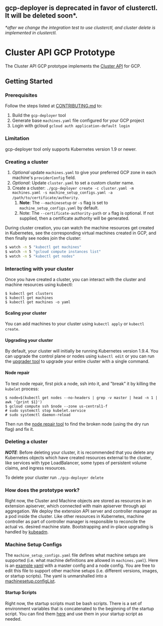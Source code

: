## gcp-deployer is deprecated in favor of clusterctl. It will be deleted soon*.

*\*after we change the integration test to use clusterctl, and cluster delete is implemented in clusterctl.* 

# Cluster API GCP Prototype

The Cluster API GCP prototype implements the [Cluster API](../README.md) for GCP.

## Getting Started

### Prerequisites

Follow the steps listed at [CONTRIBUTING.md](CONTRIBUTING.md) to:
1. Build the `gcp-deployer` tool
2. Generate base `machines.yaml` file configured for your GCP project
3. Login with gcloud `gcloud auth application-default login`

### Limitation

gcp-deployer tool only supports Kubernetes version 1.9 or newer.

### Creating a cluster

1. *Optional* update `machines.yaml` to give your preferred GCP zone in
each machine's `providerConfig` field.
1. *Optional*: Update `cluster.yaml` to set a custom cluster name.
1. Create a cluster: `./gcp-deployer create -c cluster.yaml -m machines.yaml -s machine_setup_configs.yaml -a /path/to/certificate/authority`.
    1. **Note**: The `--machinesetup` or `-s` flag is set to `machine_setup_configs.yaml` by default.
    1. Note: The `--certificate-authority-path` or `a` flag is optional. If not
       supplied, then a certificate authority will be generated.

During cluster creation, you can watch the machine resources get created in Kubernetes,
see the corresponding virtual machines created in GCP, and then finally see nodes
join the cluster:

```bash
$ watch -n 5 "kubectl get machines"
$ watch -n 5 "gcloud compute instances list"
$ watch -n 5 "kubectl get nodes"
```


### Interacting with your cluster

Once you have created a cluster, you can interact with the cluster and machine
resources using kubectl:

```
$ kubectl get clusters
$ kubectl get machines
$ kubectl get machines -o yaml
```

#### Scaling your cluster

You can add machines to your cluster using `kubectl apply` or `kubectl create`.

#### Upgrading your cluster

By default, your cluster will initially be running Kubernetes version 1.9.4. You
can upgrade the control plane or nodes using `kubectl edit` or you can run the
[upgrader tool](../tools/upgrader)
to upgrade your entire cluster with a single command.

#### Node repair

To test node repair, first pick a node, ssh into it, and "break" it by killing the `kubelet` process:

```
$ node=$(kubectl get nodes --no-headers | grep -v master | head -n 1 | awk '{print $1}')
$ gcloud compute ssh $node --zone us-central1-f
# sudo systemctl stop kubelet.service
# sudo systemctl daemon-reload
```

Then run the [node repair
tool]( ../tools/repair)
to find the broken node (using the dry run flag) and fix it.


### Deleting a cluster

***NOTE***: Before deleting your cluster, it is recommended that you delete any Kubernetes
objects which have created resources external to the cluster, like services with type LoadBalancer,
some types of persistent volume claims, and ingress resources.

To delete your cluster run `./gcp-deployer delete`


### How does the prototype work?

Right now, the Cluster and Machine objects are stored as resources in an extension apiserver, which
connected with main apiserver through api aggregation. We deploy the extension API server and
controller manager as a pod inside the cluster. Like other resources in Kubernetes, machine
controller as part of controller manager is responsible to reconcile the actual vs. desired machine
state. Bootstrapping and in-place upgrading is handled by
[kubeadm](https://kubernetes.io/docs/setup/independent/create-cluster-kubeadm/).

### Machine Setup Configs

The `machine_setup_configs.yaml` file defines what machine setups are supported 
(i.e. what machine definitions are allowed in `machines.yaml`). 
Here is an [example yaml](machine_setup_configs.yaml) with a master config and a node config.
You are free to edit this file to support other machine setups (i.e. different versions, images, or startup scripts).
The yaml is unmarshalled into a [machinesetup.configList](../cloud/google/machinesetup/config_types.go).

#### Startup Scripts
Right now, the startup scripts must be bash scripts. 
There is a set of environment variables that is concatenated to the beginning of the startup script.
You can find them [here](../cloud/google/metadata.go) and use them in your startup script as needed.
